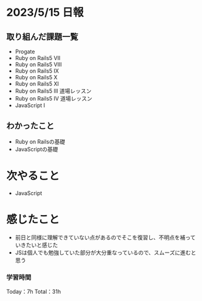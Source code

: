 # 2023/5/15 日報

## 取り組んだ課題一覧
- Progate
 - Ruby on Rails5 VII
 - Ruby on Rails5 VIII
 - Ruby on Rails5 IX
 - Ruby on Rails5 X
 - Ruby on Rails5 XI
 - Ruby on Rails5 III 道場レッスン
 - Ruby on Rails5 IV 道場レッスン
 - JavaScript I


## わかったこと
- Ruby on Railsの基礎
- JavaScriptの基礎

# 次やること
- JavaScript

# 感じたこと
- 前日と同様に理解できていない点があるのでそこを復習し、不明点を補っていきたいと感じた
- JSは個人でも勉強していた部分が大分重なっているので、スムーズに進むと思う

### 学習時間
Today：7h Total：31h
